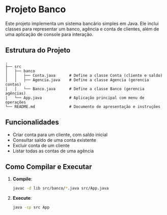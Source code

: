 # Projeto Banco

Este projeto implementa um sistema bancário simples em Java. Ele inclui classes para representar um banco, agência e conta de clientes, além de uma aplicação de console para interação.

## Estrutura do Projeto

```
.
├── src
│   ├── banco
│   │   ├── Conta.java      # Define a classe Conta (cliente e saldo)
│   │   ├── Agencia.java    # Define a classe Agencia (gerencia contas)
│   │   └── Banco.java      # Define a classe Banco (gerencia agências)
│   └── App.java            # Aplicação principal com menu de operações
└── README.md               # Documento de apresentação e instruções
```

## Funcionalidades

- Criar conta para um cliente, com saldo inicial
- Consultar saldo de uma conta existente
- Excluir conta de um cliente
- Listar todas as contas de uma agência

## Como Compilar e Executar

1. **Compile**:
   ```bash
   javac -d lib src/banco/*.java src/App.java
   ```

2. **Execute**:
   ```bash
   java -cp src App
   ```